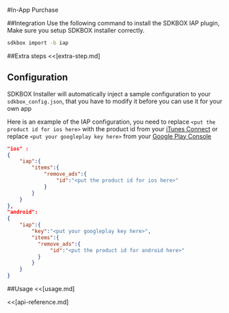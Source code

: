 <!--
Include Base: /Users/niteluo/Projects/store/doc/en/src/iap/v3-cpp
-->

#In-App Purchase

##Integration
Use the following command to install the SDKBOX IAP plugin, Make sure you setup SDKBOX installer correctly.
```bash
sdkbox import -b iap
```

##Extra steps
<<[extra-step.md]

## Configuration
SDKBOX Installer will automatically inject a sample configuration to your `sdkbox_config.json`, that you have to modify it before you can use it for your own app

Here is an example of the IAP configuration, you need to replace `<put the product id for ios here>` with the product id from your [iTunes Connect](http://itunesconnect.apple.com) or  replace `<put your googleplay key here>` from your [Google Play Console](https://play.google.com/apps/publish)
```json
"ios" :
{
    "iap":{
        "items":{
            "remove_ads":{
                "id":"<put the product id for ios here>"
            }
        }
    }
},
"android":
{
    "iap":{
        "key":"<put your googleplay key here>",
        "items":{
          "remove_ads":{
              "id":"<put the product id for android here>"
          }
        }
    }
}
```

##Usage
<<[usage.md]

<<[api-reference.md]
